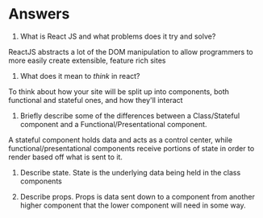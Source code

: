 # Answers

1.  What is React JS and what problems does it try and solve?

  ReactJS abstracts a lot of the DOM manipulation to allow programmers to more easily create extensible, feature rich sites

1.  What does it mean to _think_ in react?

  To think about how your site will be split up into components, both functional and stateful ones, and how they'll interact

1.  Briefly describe some of the differences between a Class/Stateful component and a Functional/Presentational component.

  A stateful component holds data and acts as a control center, while functional/presentational components receive portions of state in order to render based off what is sent to it.

1.  Describe state.
  State is the underlying data being held in the class components

1.  Describe props.
  Props is data sent down to a component from another higher component that the lower component will need in some way.

